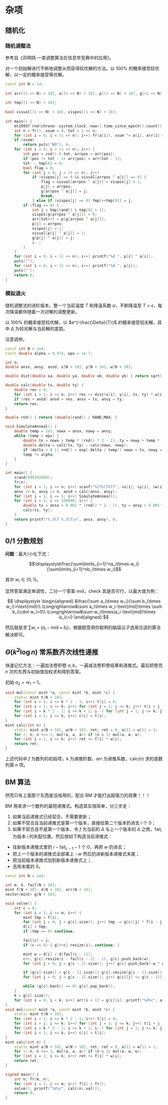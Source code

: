 # 杂项
## 随机化
### 随机调整法
参考自《邓明扬 一类调整算法在信息学竞赛中的应用》。

对一个初始解进行不断地调整从而获得较优解的方法。以 $100\%$ 的概率接受较优解，以一定的概率接受等优解。

```cpp
const int N = 14;
 
int arr[(1 << N) + 10], a[(1 << N) + 10], p[(1 << N) + 10], g[(1 << N) + 10];
 
int tmp[(1 << N) + 10];
 
bool visval[(1 << N) + 10], vispos[(1 << N) + 10];
 
int main() {
    mt19937 rnd(chrono::system_clock::now().time_since_epoch().count());
    int n = fr(), xsum = 0, tot = 1 << n;
    for (int i = 0; i < (1 << n); i++) fr(a[i]), xsum ^= a[i], arr[i] = i;
    if (xsum)
        return puts("NO"), 0;
    for (int i = 0; i < (1 << n); i++) {
        int pos = rnd() % tot, arrpos = arr[pos];
        if (pos != tot - 1) arr[pos] = arr[tot - 1];
        tot--, tmp[0] = 0;
        bool flag = 0;
        for (int j = 0; j < (1 << n); j++)
            if (vispos[j] == 0 && visval[arrpos ^ a[j]] == 0) {
                flag = visval[arrpos ^ a[j]] = vispos[j] = 1;
                p[j] = arrpos;
                g[arrpos ^ a[j]] = j;
                break;
            } else if (vispos[j] == 0) tmp[++tmp[0]] = j;
        if (flag == 0) {
            int j = tmp[rand() % tmp[0] + 1];
            vispos[g[arrpos ^ a[j]]] = 0;
            arr[tot++] = p[g[arrpos ^ a[j]]];
            p[j] = arrpos;
            vispos[j] = 1;
            visval[p[j] ^ a[j]] = 1;
            g[p[j] ^ a[j]] = j;
            i--;
        }
    }
    for (int i = 0; i < (1 << n); i++) printf("%d ", p[i] ^ a[i]);
    puts("");
    for (int i = 0; i < (1 << n); i++) printf("%d ", p[i]);
    puts("");
    return 0;
}
```

### 模拟退火
随机调整法的进阶版本。整一个当前温度 $T$ 和降温系数 $\alpha$，不断降温至 $T < \epsilon$，每次降温都伴随着一次对解的调整更新。

以 $100\%$ 的概率接受较优解，以 $e^{-\frac{\Delta}{T}}$ 的概率接受较劣解。其中 $\Delta$ 为较劣解与当前解的差距。

注意调参。

```cpp
const int N = 1e4;
const double alpha = 0.974, eps = 1e-7;

int n;
double ansx, ansy, ansd, x[N + 10], y[N + 10], w[N + 10];

double dist(double xa, double ya, double xb, double yb) { return sqrt((xa - xb) * (xa - xb) + (ya - yb) * (ya - yb)); }

double calc(double tx, double ty) {
    double res = 0;
    for (int i = 1; i <= n; i++) res += dist(x[i], y[i], tx, ty) * w[i];
    if (res < ansd) ansd = res, ansx = tx, ansy = ty;
    return res;
}

double rnd() { return (double)rand() / RAND_MAX; }

void SimulateAnneal() {
    double temp = 2e3, nowx = ansx, nowy = ansy;
    while (temp > eps) {
        double tx = nowx + temp * (rnd() * 2 - 1), ty = nowy + temp * (rnd() * 2 - 1);
        double delta = calc(tx, ty) - calc(nowx, nowy);
        if (delta < 0 || rnd() < exp(-delta / temp)) nowx = tx, nowy = ty;
        temp *= alpha;
    }
}

int main() {
    srand(999392699);
    fr(n);
    for (int i = 1; i <= n; i++) scanf("%lf%lf%lf", &x[i], &y[i], &w[i]), ansx += x[i], ansy += y[i];
    ansx /= n, ansy /= n, ansd = calc(ansx, ansy);
    for (int i = 1; i <= 5; i++) SimulateAnneal();
    for (int i = 1; i <= 100000; i++) {
        double tx = ansx + 0.001 * (rnd() * 2 - 1), ty = ansy + 0.001 * (rnd() * 2 - 1);
        calc(tx, ty);
    }
    return printf("%.3lf %.3lf\n", ansx, ansy), 0;
}
```

## 0/1 分数规划

**问题**：最大/小化下式：

$$\displaystyle\frac{\sum\limits_{i=1}^na_i\times w_i}{\sum\limits_{i=1}^nb_i\times w_i}$$

其中 $w_i \in \{0,1\}$。

显然答案满足单调性，二分一个答案 $\text{mid}$，check 其是否可行，以最大值为例：

$$
\displaystyle
\begin{aligned}
&\frac{\sum a_i\times w_i}{\sum b_i\times w_i}>\text{mid}\\
\Longrightarrow&\sum a_i\times w_i-\text{mid}\times \sum b_i\cdot w_i>0\\
\Longrightarrow&\sum w_i\times(a_i-\text{mid}\times b_i)>0
\end{aligned}
$$

然后就是求 $\sum w_i\times(a_i-\text{mid}\times b_i)$，根据题意用你聪明的脑袋瓜子选用合适的算法解决即可。

## $\Theta(k^2 \log n)$ 常系数齐次线性递推
快速记忆方法：一遍加法卷积卷 $a,b$，一遍减法卷积卷结果和递推式。最后把卷完 $n$ 次的东西与初始值加权求和得到答案。

初始 $a_2=w_1=1$。

```cpp
void mul(const mint *a, const mint *b, mint *c) {
    static mint t[N + 10];
    for (int i = 1; i <= k * 2 - 1; i++) t[i] = 0;
    for (int i = 1; i <= k; i++) for (int j = 1; j <= k; j++) t[i + j - 1] += a[i] * b[j];
    for (int i = k * 2 - 1; i >= k + 1; i--) for (int j = 1; j <= k; j++) t[i - j] += t[i] * arr[j];
    for (int i = 1; i <= k; i++) c[i] = t[i];
}
mint calc(int n) {
    static mint a[N + 10], w[N + 10], ret; ret = 0, a[2] = w[1] = 1;
    for (; n; n >>= 1, mul(a, a, a)) if (n & 1) mul(a, w, w);
    for (int i = 1; i <= k; i++) ret += f[i] * w[i];
    return ret;
}
```

上述代码中 $f$ 为数列的初始项，$k$ 为递推阶数，$arr$ 为递推系数，calc(n) 求的是数列第 $n$ 项。

## BM 算法
然而只有上面那个东西是没啥用的，配合 BM 才能打出超强力的效果！！！

BM 用来求一个数列的最短递推式。构造其实很简单，分三步走：
1. 如果当前递推式已经契合，不需要更新；
2. 如果不契合且当前递推式是第一个版本，直接给第二个版本扔进去 $i$ 个 $0$；
3. 如果不契合且不是第一个版本，令 $f$ 为当前的 $\Delta$ 与上一个版本的 $\Delta$ 之商，$\text{fail}_i$ 为版本 $i$ 的失配位置。然后按如下构造当前递推式：  
- 往新版本递推式里扔 $i-\text{fail}_{c-1}-1$ 个 $0$，再把 $w$ 扔进去；  
- 把上一个版本的递推式全部乘上 $-w$ 然后扔进新版本递推式末尾；  
- 把当前版本递推式加到新版本递推式上；  
- 去除末尾的 $0$。

```cpp
const int N = 1e4;

int m, k, fail[N + 10];
mint f[N + 10], d[N + 10], arr[N + 10];
vector<mint> g[N + 10];

void solve() {
    int c = 0;
    for (int i = 1; i <= m; i++) {
        mint tmp = f[i];
        for (int j = 0; j < g[c].size(); j++) tmp -= g[c][j] * f[i - j - 1];
        d[i] = tmp;
        if (tmp == 0) continue;

        fail[c] = i;
        if (c == 0) { g[++c].resize(i); continue; }

        mint w = d[i] / d[fail[c - 1]];
        c++, g[c].resize(i - fail[c - 2] - 1), g[c].push_back(w);
        for (int j = 0; j < g[c - 2].size(); j++) g[c].push_back(-w * g[c - 2][j]);

        if (g[c].size() < g[c - 1].size()) g[c].resize(g[c - 1].size());
        for (int j = 0; j < g[c - 1].size(); j++) g[c][j] += g[c - 1][j];

        while (g[c].back() == 0) g[c].pop_back();
    }
    k = g[c].size();
    for (int i = 0; i < k; i++) arr[i + 1] = g[c][i], printf("%d%c", arr[i + 1].val(), " \n"[i + 1 == k]);
}
void mul(const mint *a, const mint *b, mint *c) {
    static mint t[N + 10];
    for (int i = 1; i <= k * 2 - 1; i++) t[i] = 0;
    for (int i = 1; i <= k; i++) for (int j = 1; j <= k; j++) t[i + j - 1] += a[i] * b[j];
    for (int i = k * 2 - 1; i >= k + 1; i--) for (int j = 1; j <= k; j++) t[i - j] += t[i] * arr[j];
    for (int i = 1; i <= k; i++) c[i] = t[i];
}
mint calc(int n) {
    static mint a[N + 10], w[N + 10], ret; ret = 0, a[2] = w[1] = 1;
    for (; n; n >>= 1, mul(a, a, a)) if (n & 1) mul(a, w, w);
    for (int i = 1; i <= k; i++) ret += f[i] * w[i];
    return ret;
}

signed main() {
    int n; fr(m, n);
    for (int i = 1; i <= m; i++) f[i] = fr();
    solve(), printf("%d\n", calc(n).val());
    return 0;
}
```